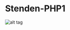 # Stenden-PHP1
![alt tag](http://www.publicdomainpictures.net/pictures/80000/nahled/do-not-copy-stamp.jpg)